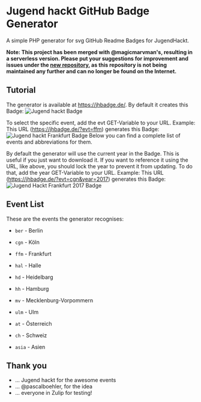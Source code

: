 # Jugend hackt GitHub Badge Generator
A simple PHP generator for svg GitHub Readme Badges for JugendHackt.

**Note: This project has been merged with @magicmarvman's, resulting in a serverless version. Please put your suggestions for improvement and issues under the [new repository](https://github.com/Jugendhackt/GitHub-Badge-Generator-Serverless), as this repository is not being maintained any further and can no longer be found on the Internet.**

## Tutorial
The generator is available at https://jhbadge.de/.
By default it creates this Badge: ![Jugend hackt Badge](https://jhbadge.de/)

To select the specific event, add the evt GET-Variable to your URL.
Example: This URL (https://jhbadge.de/?evt=ffm) generates this Badge: ![Jugend hackt Frankfurt Badge](https://jhbadge.de/?evt=ffm)
Below you can find a complete list of events and abbreviations for them.

By default the generator will use the current year in the Badge. This is useful if you just want to download it.
If you want to reference it using the URL, like above, you should lock the year to prevent it from updating.
To do that, add the year GET-Variable to your URL.
Example: This URL (https://jhbadge.de/?evt=cgn&year=2017) generates this Badge: ![Jugend Hackt Frankfurt 2017 Badge](https://jhbadge.de/?evt=cgn&year=2017)

## Event List
These are the events the generator recognises:
* `ber` - Berlin
* `cgn` - Köln
* `ffm` - Frankfurt
* `hal` - Halle
* `hd` - Heidelbarg
* `hh` - Hamburg
* `mv` - Mecklenburg-Vorpommern
* `ulm` - Ulm

* `at` - Österreich
* `ch` - Schweiz
* `asia` - Asien

## Thank you
* ... Jugend hackt for the awesome events 
* ... @pascalboehler, for the idea
* ... everyone in Zulip for testing!
